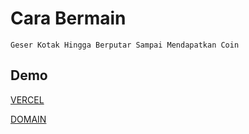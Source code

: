 # Cara Bermain
```
Geser Kotak Hingga Berputar Sampai Mendapatkan Coin
```

## Demo
[VERCEL](https://cube-snowy.vercel.app) 

[DOMAIN](https://cube.nathanael.tk)
